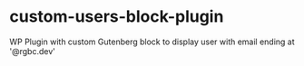 # custom-users-block-plugin
WP Plugin with custom Gutenberg block to display user with email ending at '@rgbc.dev'
